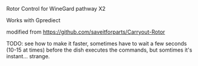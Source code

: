 Rotor Control for WineGard pathway X2

Works with Gprediect

modified from https://github.com/saveitforparts/Carryout-Rotor

TODO: see how to make it faster, sometimes have to wait a few seconds (10-15 at times) before the dish executes the commands, but somtimes it's instant... strange.
